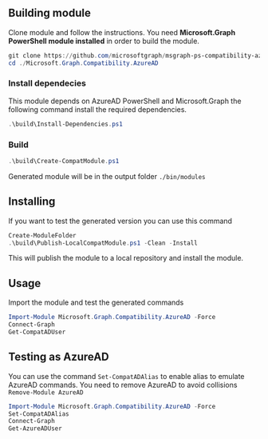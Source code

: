 ## Building module

Clone module and follow the instructions. You need **Microsoft.Graph PowerShell module installed** in order to build the module.

```powershell
git clone https://github.com/microsoftgraph/msgraph-ps-compatibility-azuread.git
cd ./Microsoft.Graph.Compatibility.AzureAD
```

### Install dependecies

This module depends on AzureAD PowerShell and Microsoft.Graph the following command install the required dependencies.

```powershell
.\build\Install-Dependencies.ps1
```


### Build

```powershell
.\build\Create-CompatModule.ps1
```


Generated module will be in the output folder `./bin/modules`

## Installing

If you want to test the generated version you can use this command

```powershell
Create-ModuleFolder
.\build\Publish-LocalCompatModule.ps1 -Clean -Install
```

This will publish the module to a local repository and install the module.

## Usage

Import the module and test the generated commands

```powershell
Import-Module Microsoft.Graph.Compatibility.AzureAD -Force
Connect-Graph
Get-CompatADUser
```

## Testing as AzureAD

You can use the command `Set-CompatADAlias` to enable alias to emulate AzureAD commands. You need to remove AzureAD to avoid collisions `Remove-Module AzureAD`

```powershell
Import-Module Microsoft.Graph.Compatibility.AzureAD -Force
Set-CompatADAlias
Connect-Graph
Get-AzureADUser
```
